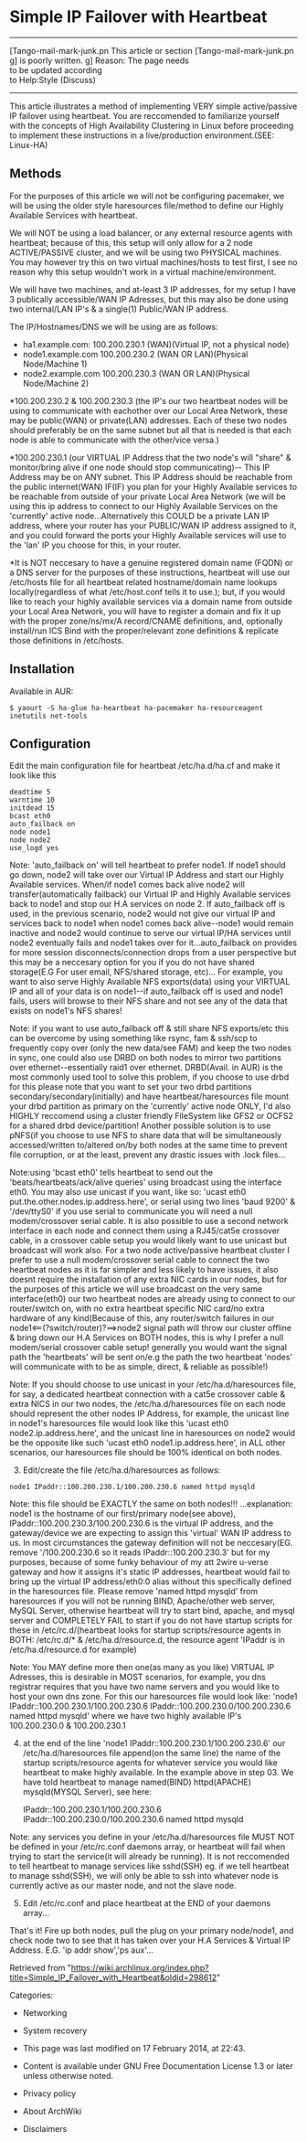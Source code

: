 Simple IP Failover with Heartbeat
=================================

  ------------------------ ------------------------ ------------------------
  [Tango-mail-mark-junk.pn This article or section  [Tango-mail-mark-junk.pn
  g]                       is poorly written.       g]
                           Reason: The page needs   
                           to be updated according  
                           to Help:Style (Discuss)  
  ------------------------ ------------------------ ------------------------

This article illustrates a method of implementing VERY simple
active/passive IP failover using heartbeat. You are reccomended to
familiarize yourself with the concepts of High Availability Clustering
in Linux before proceeding to implement these instructions in a
live/production environment.(SEE: Linux-HA)

Methods
-------

For the purposes of this article we will not be configuring pacemaker,
we will be using the older style haresources file/method to define our
Highly Available Services with heartbeat.

We will NOT be using a load balancer, or any external resource agents
with heartbeat; because of this, this setup will only allow for a 2 node
ACTIVE/PASSIVE cluster, and we will be using two PHYSICAL machines. You
may however try this on two virtual machines/hosts to test first, I see
no reason why this setup wouldn't work in a virtual machine/environment.

We will have two machines, and at-least 3 IP addresses, for my setup I
have 3 publically accessible/WAN IP Adresses, but this may also be done
using two internal/LAN IP's & a single(1) Public/WAN IP address.

The IP/Hostnames/DNS we will be using are as follows:

-   ha1.example.com: 100.200.230.1 (WAN)(Virtual IP, not a physical
    node)
-   node1.example.com 100.200.230.2 (WAN OR LAN)(Physical Node/Machine
    1)
-   node2.example.com 100.200.230.3 (WAN OR LAN)(Physical Node/Machine
    2)

*100.200.230.2 & 100.200.230.3 (the IP's our two heartbeat nodes will be
using to communicate with eachother over our Local Area Network, these
may be public(WAN) or private(LAN) addresses. Each of these two nodes
should preferably be on the same subnet but all that is needed is that
each node is able to communicate with the other/vice versa.)

*100.200.230.1 (our VIRTUAL IP Address that the two node's will "share"
& monitor/bring alive if one node should stop communicating)-- This IP
Address may be on ANY subnet. This IP Address should be reachable from
the public internet(WAN) IF(IF) you plan for your Highly Available
services to be reachable from outside of your private Local Area Network
(we will be using this ip address to connect to our Highly Available
Services on the 'currently' active node...Alternatively this COULD be a
private LAN IP address, where your router has your PUBLIC/WAN IP address
assigned to it, and you could forward the ports your Highly Available
services will use to the 'lan' IP you choose for this, in your router.

*It is NOT neccesary to have a genuine registered domain name (FQDN) or
a DNS server for the purposes of these instructions, heartbeat will use
our /etc/hosts file for all heartbeat related hostname/domain name
lookups locally(regardless of what /etc/host.conf tells it to use.);
but, if you would like to reach your highly available services via a
domain name from outside your Local Area Network, you will have to
register a domain and fix it up with the proper zone/ns/mx/A
record/CNAME definitions, and, optionally install/run ICS Bind with the
proper/relevant zone definitions & replicate those definitions in
/etc/hosts.

Installation
------------

Available in AUR:

    $ yaourt -S ha-glue ha-heartbeat ha-pacemaker ha-resourceagent inetutils net-tools

Configuration
-------------

Edit the main configuration file for heartbeat /etc/ha.d/ha.cf and make
it look like this

    deadtime 5
    warntime 10
    initdead 15
    bcast eth0
    auto_failback on
    node node1
    node node2
    use_logd yes

Note: 'auto_failback on' will tell heartbeat to prefer node1. If node1
should go down, node2 will take over our Virtual IP Address and start
our Highly Available services. When/if node1 comes back alive node2 will
transfer(automatically failback) our Virtual IP and Highly Available
services back to node1 and stop our H.A services on node 2. If
auto_failback off is used, in the previous scenario, node2 would not
give our virtual IP and services back to node1 when node1 comes back
alive--node1 would remain inactive and node2 would continue to serve our
virtual IP/HA services until node2 eventually fails and node1 takes over
for it...auto_failback on provides for more session
disconnects/connection drops from a user perspective but this may be a
neccesary option for you if you do not have shared storage(E.G For user
email, NFS/shared storage, etc)... For example, you want to also serve
Highly Available NFS exports(data) using your VIRTUAL IP and all of your
data is on node1--if auto_failback off is used and node1 fails, users
will browse to their NFS share and not see any of the data that exists
on node1's NFS shares!

Note: if you want to use auto_failback off & still share NFS exports/etc
this can be overcome by using something like rsync, fam & ssh/scp to
frequently copy over (only the new data/see FAM) and keep the two nodes
in sync, one could also use DRBD on both nodes to mirror two partitions
over ethernet--essentially raid1 over ethernet. DRBD(Avail. in AUR) is
the most commonly used tool to solve this problem, if you choose to use
drbd for this please note that you want to set your two drbd partitions
secondary/secondary(initially) and have heartbeat/haresources file mount
your drbd partition as primary on the 'currently' active node ONLY, I'd
also HIGHLY reccomend using a cluster friendly FileSystem like GFS2 or
OCFS2 for a shared drbd device/partition! Another possible solution is
to use pNFS(if you choose to use NFS to share data that will be
simultaneously accessed/written to/altered on/by both nodes at the same
time to prevent file corruption, or at the least, prevent any drastic
issues with .lock files...

Note:using 'bcast eth0' tells heartbeat to send out the
'beats/heartbeats/ack/alive queries' using broadcast using the interface
eth0. You may also use unicast if you want, like so: 'ucast eth0
put.the.other.nodes.ip.address.here', or serial using two lines 'baud
9200' & '/dev/ttyS0' if you use serial to communicate you will need a
null modem/crossover serial cable. It is also possible to use a second
network interface in each node and connect them using a RJ45/cat5e
crossover cable, in a crossover cable setup you would likely want to use
unicast but broadcast will work also. For a two node active/passive
heartbeat cluster I prefer to use a null modem/crossover serial cable to
connect the two heartbeat nodes as it is far simpler and less likely to
have issues, it also doesnt require the installation of any extra NIC
cards in our nodes, but for the purposes of this article we will use
broadcast on the very same interface(eth0) our two heartbeat nodes are
already using to connect to our router/switch on, with no extra
heartbeat specific NIC card/no extra hardware of any kind(Because of
this, any router/switch failures in our
node1<==(?switch/router)?==>node2 signal path will throw our cluster
offline & bring down our H.A Services on BOTH nodes, this is why I
prefer a null modem/serial crossover cable setup! generally you would
want the signal path the 'heartbeats' will be sent on/e.g the path the
two heartbeat 'nodes' will communicate with to be as simple, direct, &
reliable as possible!)

Note: If you should choose to use unicast in your /etc/ha.d/haresources
file, for say, a dedicated heartbeat connection with a cat5e crossover
cable & extra NICS in our two nodes, the /etc/ha.d/haresources file on
each node should represent the other nodes IP Address, for example, the
unicast line in node1's haresources file would look like this 'ucast
eth0 node2.ip.address.here', and the unicast line in haresources on
node2 would be the opposite like such 'ucast eth0
node1.ip.address.here', in ALL other scenarios, our haresources file
should be 100% identical on both nodes.

  
 03. Edit/create the file /etc/ha.d/haresources as follows:

    node1 IPaddr::100.200.230.1/100.200.230.6 named httpd mysqld

Note: this file should be EXACTLY the same on both nodes!!!
...explanation: node1 is the hostname of our first/primary node(see
above), IPaddr::100.200.230.3/100.200.230.6 is the virtual IP address,
and the gateway/device we are expecting to assign this 'virtual' WAN IP
address to us. In most circumstances the gateway definition will not be
neccesary(EG. remove '/100.200.230.6 so it reads IPaddr::100.200.230.3'
but for my purposes, because of some funky behaviour of my att 2wire
u-verse gateway and how it assigns it's static IP addresses, heartbeat
would fail to bring up the virtual IP address/eth0:0 alias without this
specifically defined in the haresources file. Please remove 'named httpd
mysqld' from haresources if you will not be running BIND, Apache/other
web server, MySQL Server, otherwise heartbeat will try to start bind,
apache, and mysql server and COMPLETELY FAIL to start if you do not have
startup scripts for these in /etc/rc.d/(heartbeat looks for startup
scripts/resource agents in BOTH: /etc/rc.d/* & /etc/ha.d/resource.d, the
resource agent 'IPaddr is in /etc/ha.d/resource.d for example)

Note: You MAY define more then one(as many as you like) VIRTUAL IP
Adresses, this is desirable in MOST scenarios, for example, you dns
registrar requires that you have two name servers and you would like to
host your own dns zone. For this our haresources file would look like:
'node1 IPaddr::100.200.230.1/100.200.230.6
IPaddr::100.200.230.0/100.200.230.6 named httpd mysqld' where we have
two highly available IP's 100.200.230.0 & 100.200.230.1

04. at the end of the line 'node1 IPaddr::100.200.230.1/100.200.230.6'
our /etc/ha.d/haresources file append(on the same line) the name of the
startup scripts/resource agents for whatever service you would like
heartbeat to make highly available. In the example above in step 03. We
have told heartbeat to manage named(BIND) httpd(APACHE) mysqld(MYSQL
Server), see here:

    IPaddr::100.200.230.1/100.200.230.6 IPaddr::100.200.230.0/100.200.230.6 named httpd mysqld

Note: any services you define in your /etc/ha.d/haresources file MUST
NOT be defined in your /etc/rc.conf daemons array, or heartbeat will
fail when trying to start the service(it will already be running). It is
not reccomended to tell heartbeat to manage services like sshd(SSH) eg.
if we tell heartbeat to manage sshd(SSH), we will only be able to ssh
into whatever node is currently active as our master node, and not the
slave node.

  
 05. Edit /etc/rc.conf and place heartbeat at the END of your daemons
array...

That's it! Fire up both nodes, pull the plug on your primary node/node1,
and check node two to see that it has taken over your H.A Services &
Virtual IP Address. E.G. 'ip addr show','ps aux'...

Retrieved from
"https://wiki.archlinux.org/index.php?title=Simple_IP_Failover_with_Heartbeat&oldid=298612"

Categories:

-   Networking
-   System recovery

-   This page was last modified on 17 February 2014, at 22:43.
-   Content is available under GNU Free Documentation License 1.3 or
    later unless otherwise noted.
-   Privacy policy
-   About ArchWiki
-   Disclaimers

